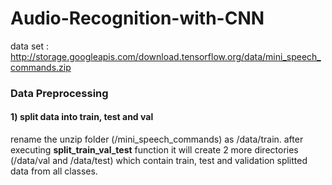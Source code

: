 # Audio-Recognition-with-CNN

data set : http://storage.googleapis.com/download.tensorflow.org/data/mini_speech_commands.zip

### Data Preprocessing
#### 1) split data into train, test and val
rename the unzip folder (/mini_speech_commands) as /data/train. after executing **split_train_val_test** function it will create 2 more directories 
(/data/val and /data/test) which contain train, test and validation splitted data from all classes. 
